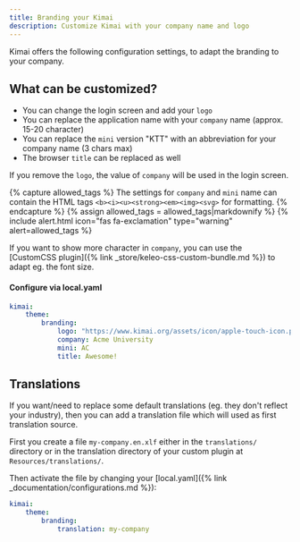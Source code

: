 ```yaml
---
title: Branding your Kimai
description: Customize Kimai with your company name and logo
---
```


Kimai offers the following configuration settings, to adapt the branding to your company.

## What can be customized?

- You can change the login screen and add your `logo`
- You can replace the application name with your `company` name (approx. 15-20 character)
- You can replace the `mini` version "KTT" with an abbreviation for your company name (3 chars max)
- The browser `title` can be replaced as well

If you remove the `logo`, the value of `company` will be used in the login screen.

{% capture allowed_tags %}
The settings for `company` and `mini` name can contain the HTML tags `<b><i><u><strong><em><img><svg>` for formatting. 
{% endcapture %}
{% assign allowed_tags = allowed_tags|markdownify %}
{% include alert.html icon="fas fa-exclamation" type="warning" alert=allowed_tags %}

If you want to show more character in `company`, you can use the [CustomCSS plugin]({% link _store/keleo-css-custom-bundle.md %}) to adapt eg. the font size.

#### Configure via local.yaml

```yaml
kimai:
    theme:
        branding:
            logo: "https://www.kimai.org/assets/icon/apple-touch-icon.png"
            company: Acme University
            mini: AC
            title: Awesome!
```

## Translations

If you want/need to replace some default translations (eg. they don't reflect your industry), then you can add a translation file 
which will used as first translation source. 

First you create a file `my-company.en.xlf` either in the `translations/` directory or in 
the translation directory of your custom plugin at `Resources/translations/`.

Then activate the file by changing your [local.yaml]({% link _documentation/configurations.md %}):

```yaml
kimai:
    theme:
        branding:
            translation: my-company
```
